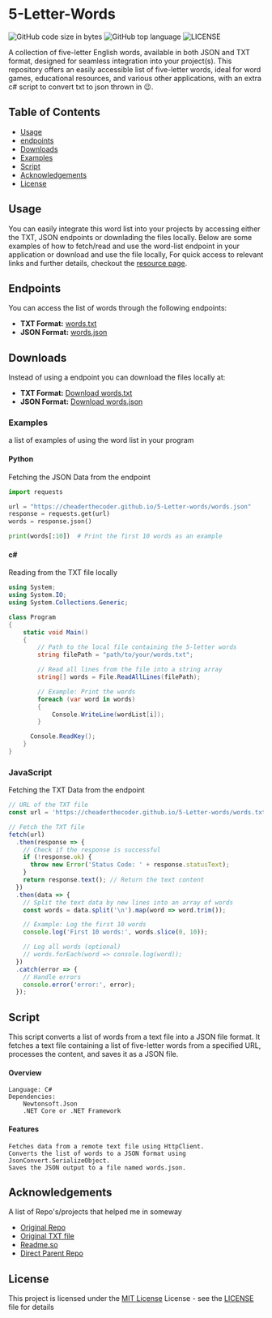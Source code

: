 # 5-Letter-Words
![GitHub code size in bytes](https://img.shields.io/github/languages/code-size/cheaderthecoder/5-Letter-words)
![GitHub top language](https://img.shields.io/github/languages/top/cheaderthecoder/5-Letter-words)
![LICENSE](https://img.shields.io/github/license/cheaderthecoder/5-Letter-words)

A collection of five-letter English words, available in both JSON and TXT format, designed for seamless integration into your project(s). This repository offers an easily accessible list of five-letter words, ideal for word games, educational resources, and various other applications, with an extra c# script to convert txt to json thrown in 😉.


## Table of Contents
- [Usage](https://github.com/cheaderthecoder/5-Letter-words?tab=README.md#Usage)
- [endpoints](https://github.com/cheaderthecoder/5-Letter-words?tab=README.md#Endpoints)
- [Downloads](https://github.com/cheaderthecoder/5-Letter-words?tab=README.md#Download)
- [Examples](https://github.com/cheaderthecoder/5-Letter-words?tab=README.md#Examples)
- [Script](https://github.com/cheaderthecoder/5-Letter-words?tab=README.md#Script)
- [Acknowledgements](https://github.com/cheaderthecoder/5-Letter-words?tab=README.md#Acknowledgements)
- [License](https://github.com/cheaderthecoder/5-Letter-words?tab=README.md#License)


## Usage
You can easily integrate this word list into your projects by accessing either the TXT, JSON endpoints or downlading the files locally. Below are some examples of how to fetch/read and use the word-list endpoint in your application or download and use the file locally, For quick access to relevant links and further details, checkout the [resource page](https://cheaderthecoder.github.io/5-Letter-words/).




## Endpoints
You can access the list of words through the following endpoints:

- **TXT Format:** [words.txt](https://cheaderthecoder.github.io/5-Letter-words/words.txt)
- **JSON Format:** [words.json](https://cheaderthecoder.github.io/5-Letter-words/words.json)

## Downloads
Instead of using a endpoint you can download the files locally at:

- **TXT Format:** [Download words.txt](https://github.com/cheaderthecoder/5-Letter-words/blob/main/words.txt)
- **JSON Format:** [Download words.json](https://github.com/cheaderthecoder/5-Letter-words/blob/main/words.txt)


### Examples
a list of examples of using the word list in your program

#### Python 
Fetching the JSON Data from the endpoint
```python
import requests

url = "https://cheaderthecoder.github.io/5-Letter-words/words.json"
response = requests.get(url)
words = response.json()

print(words[:10])  # Print the first 10 words as an example
```

#### c#
Reading from the TXT file locally

```c#
using System;
using System.IO;
using System.Collections.Generic;

class Program
{
    static void Main()
    {
        // Path to the local file containing the 5-letter words
        string filePath = "path/to/your/words.txt";

        // Read all lines from the file into a string array
        string[] words = File.ReadAllLines(filePath);

        // Example: Print the words
        foreach (var word in words)
        {
            Console.WriteLine(wordList[i]);
        }

      Console.ReadKey();
    }
}
```

### JavaScript
Fetching the TXT Data from the endpoint

```js
// URL of the TXT file
const url = 'https://cheaderthecoder.github.io/5-Letter-words/words.txt';

// Fetch the TXT file
fetch(url)
  .then(response => {
    // Check if the response is successful
    if (!response.ok) {
      throw new Error('Status Code: ' + response.statusText);
    }
    return response.text(); // Return the text content
  })
  .then(data => {
    // Split the text data by new lines into an array of words
    const words = data.split('\n').map(word => word.trim());

    // Example: Log the first 10 words
    console.log('First 10 words:', words.slice(0, 10));

    // Log all words (optional)
    // words.forEach(word => console.log(word));
  })
  .catch(error => {
    // Handle errors
    console.error('error:', error);
  });
```


## Script
This script converts a list of words from a text file into a JSON file format. It fetches a text file containing a list of five-letter words from a specified URL, processes the content, and saves it as a JSON file.

#### Overview

    Language: C#
    Dependencies:
        Newtonsoft.Json
        .NET Core or .NET Framework

#### Features

    Fetches data from a remote text file using HttpClient.
    Converts the list of words to a JSON format using JsonConvert.SerializeObject.
    Saves the JSON output to a file named words.json.


## Acknowledgements
A list of Repo's/projects that helped me in someway

 - [Original Repo](https://github.com/charlesreid1/five-letter-words)
 - [Original TXT file](https://github.com/charlesreid1/five-letter-words/blob/master/sgb-words.txt)
 - [Readme.so](https://readme.so/editor)
 - [Direct Parent Repo](https://github.com/cheaderthecoder/5-Letter-words)


## License
This project is licensed under the [MIT License](LICENSE.md)
License - see the [LICENSE](LICENSE) file for
details

